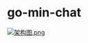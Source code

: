 # go-min-chat

[![架构图.png](https://i.loli.net/2018/04/25/5ae04c2a57f9b.png)](https://i.loli.net/2018/04/25/5ae04c2a57f9b.png)
